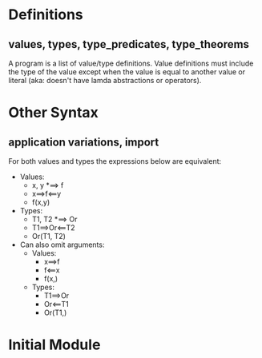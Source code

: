 # Definitions
## values, types, type\_predicates, type\_theorems
A program is a list of value/type definitions.
Value definitions must include the type of the value except
when the value is equal to another value or literal
(aka: doesn't have lamda abstractions or operators).
# Other Syntax
## application variations, import
For both values and types the expressions below are equivalent:
- Values:
  - x, y *==> f
  - x==>f<==y
  - f(x,y)
- Types:
  - T1, T2 *==> Or
  - T1==>Or<==T2
  - Or(T1, T2)
- Can also omit arguments:
  - Values:
    - x==>f
    - f<==x
    - f(x,)
  - Types:
    - T1==>Or
    - Or<==T1
    - Or(T1,)
# Initial Module
